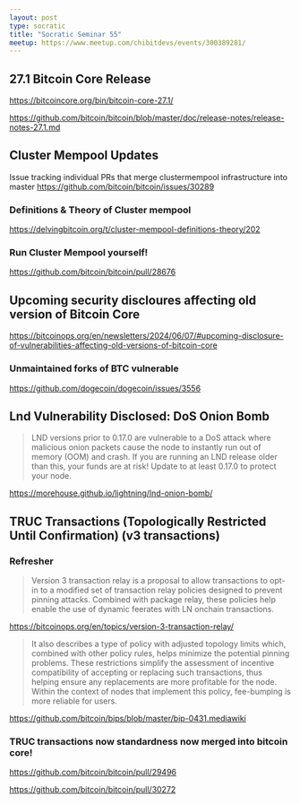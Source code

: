 ```yaml
---
layout: post
type: socratic
title: "Socratic Seminar 55"
meetup: https://www.meetup.com/chibitdevs/events/300389281/
---
```


## 27.1 Bitcoin Core Release

<https://bitcoincore.org/bin/bitcoin-core-27.1/>

<https://github.com/bitcoin/bitcoin/blob/master/doc/release-notes/release-notes-27.1.md>

## Cluster Mempool Updates

Issue tracking individual PRs that merge clustermempool infrastructure into master
<https://github.com/bitcoin/bitcoin/issues/30289>

### Definitions & Theory of Cluster mempool

<https://delvingbitcoin.org/t/cluster-mempool-definitions-theory/202>

### Run Cluster Mempool yourself!

<https://github.com/bitcoin/bitcoin/pull/28676>

## Upcoming security discloures affecting old version of Bitcoin Core

<https://bitcoinops.org/en/newsletters/2024/06/07/#upcoming-disclosure-of-vulnerabilities-affecting-old-versions-of-bitcoin-core>

### Unmaintained forks of BTC vulnerable

<https://github.com/dogecoin/dogecoin/issues/3556>

## Lnd Vulnerability Disclosed: DoS Onion Bomb

>LND versions prior to 0.17.0 are vulnerable to a DoS attack where malicious onion packets cause the node to instantly run out of memory (OOM) and crash. If you are running an LND release older than this, your funds are at risk! Update to at least 0.17.0 to protect your node.

<https://morehouse.github.io/lightning/lnd-onion-bomb/>

## TRUC Transactions (Topologically Restricted Until Confirmation) (v3 transactions)

### Refresher

>Version 3 transaction relay is a proposal to allow transactions to opt-in to a modified set of transaction relay policies designed to prevent pinning attacks. Combined with package relay, these policies help enable the use of dynamic feerates with LN onchain transactions.

<https://bitcoinops.org/en/topics/version-3-transaction-relay/>

>It also describes a type of policy with adjusted topology limits which, combined with other policy rules, helps minimize the potential pinning problems. These restrictions simplify the assessment of incentive compatibility of accepting or replacing such transactions, thus helping ensure any replacements are more profitable for the node. Within the context of nodes that implement this policy, fee-bumping is more reliable for users.

<https://github.com/bitcoin/bips/blob/master/bip-0431.mediawiki>

### TRUC transactions now standardness now merged into bitcoin core!

<https://github.com/bitcoin/bitcoin/pull/29496>

<https://github.com/bitcoin/bitcoin/pull/30272>
